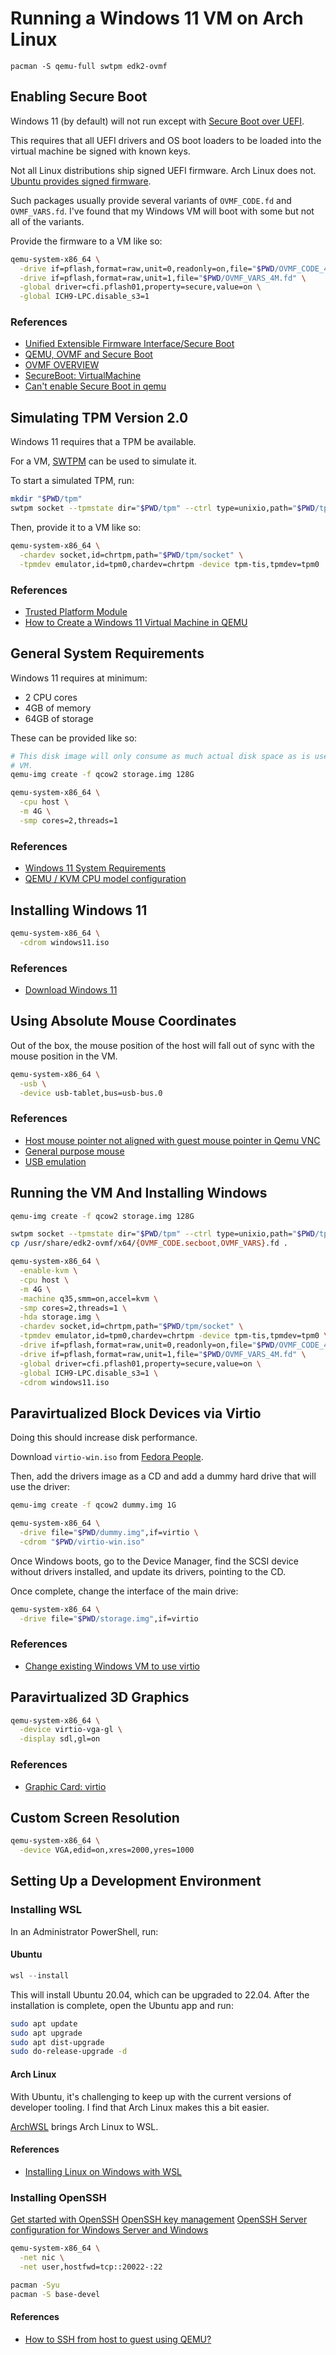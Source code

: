 # Running a Windows 11 VM on Arch Linux

```
pacman -S qemu-full swtpm edk2-ovmf
```

## Enabling Secure Boot
Windows 11 (by default) will not run except with
[Secure Boot over UEFI](https://en.wikipedia.org/wiki/Unified_Extensible_Firmware_Interface#Secure_Boot).

This requires that all UEFI drivers and OS boot loaders to be loaded into the
virtual machine be signed with known keys.

Not all Linux distributions ship signed UEFI firmware. Arch Linux does not.
[Ubuntu provides signed firmware](https://packages.ubuntu.com/jammy/ovmf).

Such packages usually provide several variants of `OVMF_CODE.fd` and
`OVMF_VARS.fd`. I've found that my Windows VM will boot with some but not all
of the variants.

Provide the firmware to a VM like so:

```sh
qemu-system-x86_64 \
  -drive if=pflash,format=raw,unit=0,readonly=on,file="$PWD/OVMF_CODE_4M.secboot.fd" \
  -drive if=pflash,format=raw,unit=1,file="$PWD/OVMF_VARS_4M.fd" \
  -global driver=cfi.pflash01,property=secure,value=on \
  -global ICH9-LPC.disable_s3=1

```

### References
- [Unified Extensible Firmware Interface/Secure Boot](https://wiki.archlinux.org/title/Unified_Extensible_Firmware_Interface/Secure_Boot#Creating_keys)
- [QEMU, OVMF and Secure Boot](https://github.com/rhuefi/qemu-ovmf-secureboot)
- [OVMF OVERVIEW](https://github.com/tianocore/edk2/blob/master/OvmfPkg/README)
- [SecureBoot: VirtualMachine](https://wiki.debian.org/SecureBoot/VirtualMachine)
- [Can't enable Secure Boot in qemu](https://bbs.archlinux.org/viewtopic.php?id=275691)

## Simulating TPM Version 2.0
Windows 11 requires that a TPM be available.

For a VM, [SWTPM](https://github.com/stefanberger/swtpm) can be used to simulate
it.

To start a simulated TPM, run:

```sh
mkdir "$PWD/tpm"
swtpm socket --tpmstate dir="$PWD/tpm" --ctrl type=unixio,path="$PWD/tpm/socket" --tpm2 --log level=20

```

Then, provide it to a VM like so:

```sh
qemu-system-x86_64 \
  -chardev socket,id=chrtpm,path="$PWD/tpm/socket" \
  -tpmdev emulator,id=tpm0,chardev=chrtpm -device tpm-tis,tpmdev=tpm0
```

### References
- [Trusted Platform Module](https://en.wikipedia.org/wiki/Trusted_Platform_Module)
- [How to Create a Windows 11 Virtual Machine in QEMU](https://www.tecklyfe.com/how-to-create-a-windows-11-virtual-machine-in-qemu/)

## General System Requirements
Windows 11 requires at minimum:

- 2 CPU cores
- 4GB of memory
- 64GB of storage

These can be provided like so:

```sh
# This disk image will only consume as much actual disk space as is used by the
# VM.
qemu-img create -f qcow2 storage.img 128G

qemu-system-x86_64 \
  -cpu host \
  -m 4G \
  -smp cores=2,threads=1
```

### References
- [Windows 11 System Requirements](https://support.microsoft.com/en-us/windows/windows-11-system-requirements-86c11283-ea52-4782-9efd-7674389a7ba3)
- [QEMU / KVM CPU model configuration](https://qemu.readthedocs.io/en/latest/system/qemu-cpu-models.html#qemu-command-line)

## Installing Windows 11
```sh
qemu-system-x86_64 \
  -cdrom windows11.iso
```

### References
- [Download Windows 11](https://www.microsoft.com/en-us/software-download/windows11)

## Using Absolute Mouse Coordinates
Out of the box, the mouse position of the host will fall out of sync with the
mouse position in the VM.

```sh
qemu-system-x86_64 \
  -usb \
  -device usb-tablet,bus=usb-bus.0
```

### References
- [Host mouse pointer not aligned with guest mouse pointer in Qemu VNC](https://unix.stackexchange.com/questions/555082/host-mouse-pointer-not-aligned-with-guest-mouse-pointer-in-qemu-vnc)
- [General purpose mouse](https://wiki.archlinux.org/title/General_purpose_mouse#QEMU_or_VirtualBox)
- [USB emulation](https://qemu-project.gitlab.io/qemu/system/devices/usb.html)

## Running the VM And Installing Windows
```sh
qemu-img create -f qcow2 storage.img 128G

swtpm socket --tpmstate dir="$PWD/tpm" --ctrl type=unixio,path="$PWD/tpm/socket" --tpm2 --log level=20
cp /usr/share/edk2-ovmf/x64/{OVMF_CODE.secboot,OVMF_VARS}.fd .

qemu-system-x86_64 \
  -enable-kvm \
  -cpu host \
  -m 4G \
  -machine q35,smm=on,accel=kvm \
  -smp cores=2,threads=1 \
  -hda storage.img \
  -chardev socket,id=chrtpm,path="$PWD/tpm/socket" \
  -tpmdev emulator,id=tpm0,chardev=chrtpm -device tpm-tis,tpmdev=tpm0 \
  -drive if=pflash,format=raw,unit=0,readonly=on,file="$PWD/OVMF_CODE_4M.secboot.fd" \
  -drive if=pflash,format=raw,unit=1,file="$PWD/OVMF_VARS_4M.fd" \
  -global driver=cfi.pflash01,property=secure,value=on \
  -global ICH9-LPC.disable_s3=1 \
  -cdrom windows11.iso
```

## Paravirtualized Block Devices via Virtio
Doing this should increase disk performance.

Download `virtio-win.iso` from
[Fedora People](https://fedorapeople.org/groups/virt/virtio-win/direct-downloads/stable-virtio/).

Then, add the drivers image as a CD and add a dummy hard drive that will use
the driver:

```sh
qemu-img create -f qcow2 dummy.img 1G

qemu-system-x86_64 \
  -drive file="$PWD/dummy.img",if=virtio \
  -cdrom "$PWD/virtio-win.iso"
```

Once Windows boots, go to the Device Manager, find the SCSI device without
drivers installed, and update its drivers, pointing to the CD.

Once complete, change the interface of the main drive:

```sh
qemu-system-x86_64 \
  -drive file="$PWD/storage.img",if=virtio
```

### References
- [Change existing Windows VM to use virtio](https://wiki.archlinux.org/title/QEMU#Change_existing_Windows_VM_to_use_virtio)

## Paravirtualized 3D Graphics
```sh
qemu-system-x86_64 \
  -device virtio-vga-gl \
  -display sdl,gl=on
```

### References
- [Graphic Card: virtio](https://wiki.archlinux.org/title/QEMU#virtio)

## Custom Screen Resolution
```sh
qemu-system-x86_64 \
  -device VGA,edid=on,xres=2000,yres=1000
```

## Setting Up a Development Environment

### Installing WSL
In an Administrator PowerShell, run:

#### Ubuntu
```PowerShell
wsl --install
```

This will install Ubuntu 20.04, which can be upgraded to 22.04. After the
installation is complete, open the Ubuntu app and run:

```sh
sudo apt update
sudo apt upgrade
sudo apt dist-upgrade
sudo do-release-upgrade -d
```

#### Arch Linux
With Ubuntu, it's challenging to keep up with the current versions of developer
tooling. I find that Arch Linux makes this a bit easier.

[ArchWSL](https://github.com/yuk7/ArchWSL) brings Arch Linux to WSL.

#### References
- [Installing Linux on Windows with WSL](https://docs.microsoft.com/en-us/windows/wsl/install)

### Installing OpenSSH
[Get started with OpenSSH](https://docs.microsoft.com/en-us/windows-server/administration/openssh/openssh_install_firstuse)
[OpenSSH key management](https://docs.microsoft.com/en-us/windows-server/administration/openssh/openssh_keymanagement)
[OpenSSH Server configuration for Windows Server and Windows](https://docs.microsoft.com/en-us/windows-server/administration/openssh/openssh_server_configuration#windows-configurations-in-sshd_config)

```sh
qemu-system-x86_64 \
  -net nic \
  -net user,hostfwd=tcp::20022-:22
```

```sh
pacman -Syu
pacman -S base-devel
```

#### References
- [How to SSH from host to guest using QEMU?](https://unix.stackexchange.com/questions/124681/how-to-ssh-from-host-to-guest-using-qemu)
